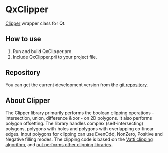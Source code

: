 ﻿QxClipper
=========

[Clipper](http://www.angusj.com/delphi/clipper.php) wrapper class for Qt.

How to use
----------

1. Run and build QxClipper.pro.
2. Include QxClipper.pri to your project file.

Repository
----------

You can get the current development version from the [git repository](https://github.com/Skyrpex/QxClipper).

About Clipper
-------

The Clipper library primarily performs the boolean clipping operations - intersection, union, difference & xor - on 2D polygons. It also performs polygon offsetting.
The library handles complex (self-intersecting) polygons, polygons with holes and polygons with overlapping co-linear edges.
Input polygons for clipping can use EvenOdd, NonZero, Positive and Negative filling modes.
The clipping code is based on the [Vatti clipping algorithm](http://en.wikipedia.org/wiki/Vatti_clipping_algorithm), and [out performs other clipping libraries](http://www.angusj.com/delphi/clipper.php#features).